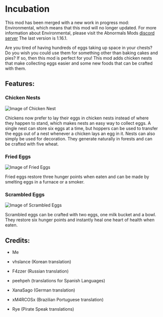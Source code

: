 # Incubation
This mod has been merged with a new work in progress mod: Environmental, which means that this mod will no longer updated. For more information about Environmental, please visit the Abnormals Mods [discord server](https://discord.gg/5QxcwduZ) The last version is 1.16.1.

Are you tired of having hundreds of eggs taking up space in your chests? Do you wish you could use them for something other than baking cakes and pies? If so, then this mod is perfect for you! This mod adds chicken nests that make collecting eggs easier and some new foods that can be crafted with them.

## Features:
### Chicken Nests
![Image of Chicken Nest](https://i.imgur.com/vhXlYPA.png)

Chickens now prefer to lay their eggs in chicken nests instead of where they happen to stand, which makes nests an easy way to collect eggs. A single nest can store six eggs at a time, but hoppers can be used to transfer the eggs out of a nest whenever a chicken lays an egg in it. Nests can also simply be used for decoration. They generate naturally in forests and can be crafted with five wheat.

### Fried Eggs
![Image of Fried Eggs](https://i.imgur.com/zESGUEx.png)

Fried eggs restore three hunger points when eaten and can be made by smelting eggs in a furnace or a smoker.

### Scrambled Eggs
![Image of Scrambled Eggs](https://i.imgur.com/IKG28NX.png)

Scrambled eggs can be crafted with two eggs, one milk bucket and a bowl. They restore six hunger points and instantly heal one heart of health when eaten.

## Credits:

- Me

- vhslance (Korean translation)

- F4zzer (Russian translation)

- peehpeh (translations for Spanish Languages)

- XanaSago (German translation)

- xM4RCOSx (Brazilian Portuguese translation)

- Rye (Pirate Speak translations)
